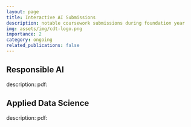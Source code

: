 ```yaml
---
layout: page
title: Interactive AI Submissions
description: notable coursework submissions during foundation year
img: assets/img/cdt-logo.png
importance: 2
category: ongoing
related_publications: false
---
```


## Responsible AI

description:
pdf:

## Applied Data Science

description:
pdf:
